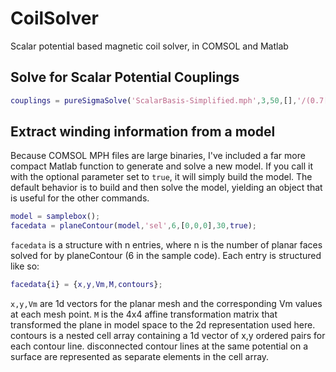 # CoilSolver
Scalar potential based magnetic coil solver, in COMSOL and Matlab

## Solve for Scalar Potential Couplings
```matlab
couplings = pureSigmaSolve('ScalarBasis-Simplified.mph',3,50,[],'/(0.7[m])^')
```

## Extract winding information from a model
Because COMSOL MPH files are large binaries, I've included a far more compact Matlab function to generate and solve a new model.
If you call it with the optional parameter set to `true`, it will simply build the model.
The default behavior is to build and then solve the model, yielding an object that is useful for the other commands.

```matlab
model = samplebox();
facedata = planeContour(model,'sel',6,[0,0,0],30,true);
```

`facedata` is a structure with n entries, where n is the number of planar faces solved for by planeContour (6 in the sample code).
Each entry is structured like so:

```matlab
facedata{i} = {x,y,Vm,M,contours};
```

`x,y,Vm` are 1d vectors for the planar mesh and the corresponding Vm values at each mesh point.
`M` is the 4x4 affine transformation matrix that transformed the plane in model space to the 2d representation used here.
contours is a nested cell array containing a 1d vector of x,y ordered pairs for each contour line. disconnected contour lines at the same potential on a surface are represented as separate elements in the cell array.
